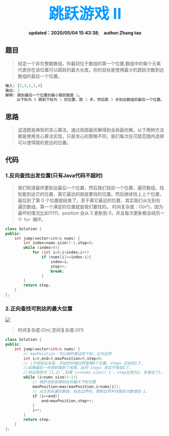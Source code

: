 <center>

# <font color=#0099ff size=72>跳跃游戏 II</font>

**updated：2020/05/04 15:43:38**;
**&nbsp; &nbsp;author:Zhang tao**
</center>

## 题目

> 给定一个非负整数数组，你最初位于数组的第一个位置,数组中的每个元素代表你在该位置可以跳跃的最大长度。你的目标是使用最少的跳跃次数到达数组的最后一个位置。

```python
输入: [2,3,1,1,4]
输出: 2
解释: 跳到最后一个位置的最小跳跃数是 2。
     从下标为 0 跳到下标为 1 的位置，跳 1 步，然后跳 3 步到达数组的最后一个位置。
```

## 思路

> 这道题是典型的贪心算法，通过局部最优解得到全局最优解。以下两种方法都是使用贪心算法实现，只是贪心的策略不同，我们每次在可跳范围内选择可以使得跳的更远的位置。

## 代码

### 1.反向查找出发位置(只有Java代码不超时)

> 我们知道最终要到达最后一个位置，然后我们找前一个位置，遍历数组，找到能到达它的位置，离它最远的就是要找的位置。然后继续找上上个位置，最后到了第 0 个位置就结束了。至于离它最远的位置，其实我们从左到右遍历数组，第一个满足的位置就是我们要找的。
时间复杂度：$O(n²)$，因为最坏的情况比如11111，position 会从 5 更新到 0，并且每次更新都会经历一个 `for `循环。
```c++
class Solution {
public:
    int jump(vector<int>& nums) {
        int index=nums.size()-1,step=0;
        while (index>0){
            for (int i=0;i<index;i++)
                if (nums[i]>=index-i){
                    index=i;
                    step++;
                    break;
                }
        }
        return step;
    }
};
```

### 2.正向查找可到达的最大位置

![](https://assets.leetcode-cn.com/solution-static/45/45_fig1.png)

> 时间复杂度:$O(n)$,空间复杂度:$O(1)$
```c++
class Solution {
public:
    int jump(vector<int>& nums) {
        // maxPosition：可以跳的更远的下标，记为边界
        int i=0,end=0,maxPosition=0,step=0;
        // i不用到达末尾，开始的时候边界是第0个位置，steps 已经加1了，
        //如果最后一步刚好跳到了末尾，此时 steps 其实不用加1了，
        //测试用例为`[1,2]`,如果`i<=nums.size()-1`，step反而为2，多增加了1。
        while (i<nums.size()-1){
            // 维护当前能够到达的最大下标位置
            maxPosition=max(maxPosition,i+nums[i]);
            // 从左到右遍历数组，到达边界时，更新边界并将跳跃次数增加 1。
            if (i==end){
                end=maxPosition,step++;
            }
            i++;
        }
        return step;
    }
};
```
